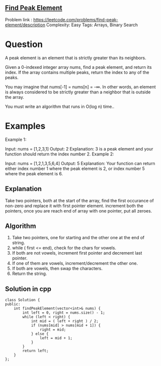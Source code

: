 ## [Find Peak Element](https://leetcode.com/problems/find-peak-element/description)

Problem link : https://leetcode.com/problems/find-peak-element/description
Complexity: Easy 
Tags: Arrays, Binary Search


# Question

A peak element is an element that is strictly greater than its neighbors.

Given a 0-indexed integer array nums, find a peak element, and return its index. If the array contains multiple peaks, return the index to any of the peaks.

You may imagine that nums[-1] = nums[n] = -∞. In other words, an element is always considered to be strictly greater than a neighbor that is outside the array.

You must write an algorithm that runs in O(log n) time..
 
# Examples

Example 1:

Input: nums = [1,2,3,1]
Output: 2
Explanation: 3 is a peak element and your function should return the index number 2.
Example 2:

Input: nums = [1,2,1,3,5,6,4]
Output: 5
Explanation: Your function can return either index number 1 where the peak element is 2, or index number 5 where the peak element is 6.

## Explanation

Take two pointers, both at the start of the array, find the first occurance of non-zero and replace it with first pointer element. 
increment both the pointers, once you are reach end of array with one pointer, put all zeroes.

## Algorithm

1. Take two pointers, one for starting and the other one at the end of string. 
2. while ( first <= end), check for the chars for vowels. 
3. If both are not vowels, increment first pointer and decrement last pointer. 
4. If one of them are vowels, increment/decrement the other one. 
5. If both are vowels, then swap the characters. 
8. Return the string.


## Solution in cpp
```
class Solution {
public:
    int findPeakElement(vector<int>& nums) {
        int left = 0, right = nums.size() - 1;
        while (left < right) {
            int mid = ( left + right ) / 2;
            if (nums[mid] > nums[mid + 1]) {
                right = mid;
            } else {
                left = mid + 1;
            }
        }
        return left; 
    }
};
```
